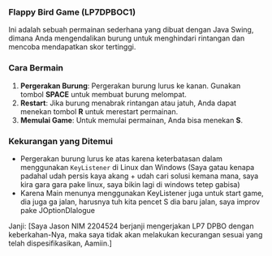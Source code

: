 ### Flappy Bird Game (LP7DPBOC1)

Ini adalah sebuah permainan sederhana yang dibuat dengan Java Swing, dimana Anda mengendalikan burung untuk menghindari rintangan dan mencoba mendapatkan skor tertinggi.

### Cara Bermain

1. **Pergerakan Burung**: Pergerakan burung lurus ke kanan. Gunakan tombol **SPACE** untuk membuat burung melompat.
2. **Restart**: Jika burung menabrak rintangan atau jatuh, Anda dapat menekan tombol **R** untuk merestart permainan.
3. **Memulai Game**: Untuk memulai permainan, Anda bisa menekan **S**.

### Kekurangan yang Ditemui

- Pergerakan burung lurus ke atas karena keterbatasan dalam menggunakan `KeyListener` di Linux dan Windows (Saya gatau kenapa padahal udah persis kaya akang + udah cari solusi kemana mana, saya kira gara gara pake linux, saya bikin lagi di windows tetep gabisa)
- Karena Main menunya menggunakan KeyListener juga untuk start game, dia juga ga jalan, harusnya tuh kita pencet S dia baru jalan, saya improv pake JOptionDIalogue

Janji: [Saya Jason NIM 2204524 berjanji mengerjakan LP7 DPBO dengan keberkahan-Nya, maka saya tidak akan melakukan kecurangan sesuai yang telah dispesifikasikan, Aamiin.]